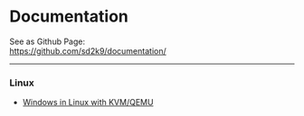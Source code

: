 Documentation
=============

See as Github Page:  
https://github.com/sd2k9/documentation/

---


### Linux

- [Windows in Linux with KVM/QEMU](linux/kvm_qemu.md)
